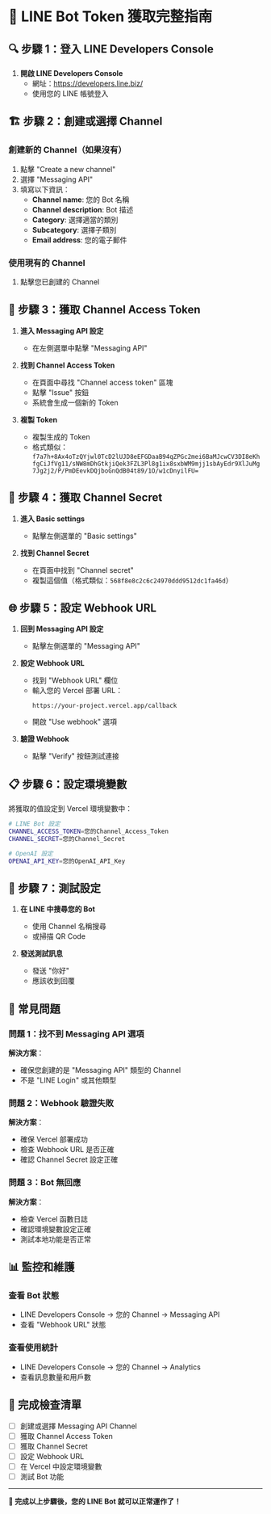 # 📱 LINE Bot Token 獲取完整指南

## 🔍 步驟 1：登入 LINE Developers Console

1. **開啟 LINE Developers Console**
   - 網址：https://developers.line.biz/
   - 使用您的 LINE 帳號登入

## 🏗️ 步驟 2：創建或選擇 Channel

### 創建新的 Channel（如果沒有）
1. 點擊 "Create a new channel"
2. 選擇 "Messaging API"
3. 填寫以下資訊：
   - **Channel name**: 您的 Bot 名稱
   - **Channel description**: Bot 描述
   - **Category**: 選擇適當的類別
   - **Subcategory**: 選擇子類別
   - **Email address**: 您的電子郵件

### 使用現有的 Channel
1. 點擊您已創建的 Channel

## 🔑 步驟 3：獲取 Channel Access Token

1. **進入 Messaging API 設定**
   - 在左側選單中點擊 "Messaging API"

2. **找到 Channel Access Token**
   - 在頁面中尋找 "Channel access token" 區塊
   - 點擊 "Issue" 按鈕
   - 系統會生成一個新的 Token

3. **複製 Token**
   - 複製生成的 Token
   - 格式類似：`f7a7h+8Ax4oTzQYjwl0TcD2lUJD8eEFGDaaB94qZPGc2mei6BaMJcwCV3DI8eKhfgCiJfVg11/sNW8mDhGtkjiQek3FZL3Pl8g1ix8sxbWM9mjj1sbAyEdr9XlJuMg7Jg2j2/P/PmDEevkDQjboGnQdB04t89/1O/w1cDnyilFU=`

## 🔐 步驟 4：獲取 Channel Secret

1. **進入 Basic settings**
   - 點擊左側選單的 "Basic settings"

2. **找到 Channel Secret**
   - 在頁面中找到 "Channel secret"
   - 複製這個值（格式類似：`568f8e8c2c6c24970ddd9512dc1fa46d`）

## 🌐 步驟 5：設定 Webhook URL

1. **回到 Messaging API 設定**
   - 點擊左側選單的 "Messaging API"

2. **設定 Webhook URL**
   - 找到 "Webhook URL" 欄位
   - 輸入您的 Vercel 部署 URL：
     ```
     https://your-project.vercel.app/callback
     ```
   - 開啟 "Use webhook" 選項

3. **驗證 Webhook**
   - 點擊 "Verify" 按鈕測試連接

## 📋 步驟 6：設定環境變數

將獲取的值設定到 Vercel 環境變數中：

```bash
# LINE Bot 設定
CHANNEL_ACCESS_TOKEN=您的Channel_Access_Token
CHANNEL_SECRET=您的Channel_Secret

# OpenAI 設定
OPENAI_API_KEY=您的OpenAI_API_Key
```

## 🧪 步驟 7：測試設定

1. **在 LINE 中搜尋您的 Bot**
   - 使用 Channel 名稱搜尋
   - 或掃描 QR Code

2. **發送測試訊息**
   - 發送 "你好"
   - 應該收到回覆

## 🔧 常見問題

### 問題 1：找不到 Messaging API 選項
**解決方案**：
- 確保您創建的是 "Messaging API" 類型的 Channel
- 不是 "LINE Login" 或其他類型

### 問題 2：Webhook 驗證失敗
**解決方案**：
- 確保 Vercel 部署成功
- 檢查 Webhook URL 是否正確
- 確認 Channel Secret 設定正確

### 問題 3：Bot 無回應
**解決方案**：
- 檢查 Vercel 函數日誌
- 確認環境變數設定正確
- 測試本地功能是否正常

## 📊 監控和維護

### 查看 Bot 狀態
- LINE Developers Console → 您的 Channel → Messaging API
- 查看 "Webhook URL" 狀態

### 查看使用統計
- LINE Developers Console → 您的 Channel → Analytics
- 查看訊息數量和用戶數

## 🎯 完成檢查清單

- [ ] 創建或選擇 Messaging API Channel
- [ ] 獲取 Channel Access Token
- [ ] 獲取 Channel Secret
- [ ] 設定 Webhook URL
- [ ] 在 Vercel 中設定環境變數
- [ ] 測試 Bot 功能

---

**🎉 完成以上步驟後，您的 LINE Bot 就可以正常運作了！** 